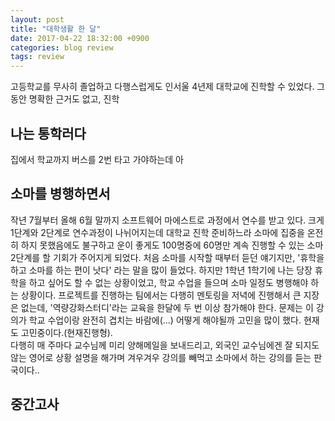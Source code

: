 ```yaml
---
layout: post
title: "대학생활 한 달"
date: 2017-04-22 18:32:00 +0900
categories: blog review
tags: review
---
```


고등학교를 무사히 졸업하고 다행스럽게도 인서울 4년제 대학교에 진학할 수 있었다. 그동안 명확한 근거도 없고, 진학
## 나는 통학러다
집에서 학교까지 버스를 2번 타고 가야하는데 아

## 소마를 병행하면서
작년 7월부터 올해 6월 말까지 소프트웨어 마에스트로 과정에서 연수를 받고 있다. 크게 1단계와 2단계로 연수과정이 나뉘어지는데 대학교 진학 준비하느라 소마에 집중을 온전히 하지 못했음에도 불구하고 운이 좋게도 100명중에 60명만 계속 진행할 수 있는 소마 2단계를 할 기회가 주어지게 되었다. 처음 소마를 시작할 때부터 듣던 얘기지만, '휴학을 하고 소마를 하는 편이 낫다' 라는 말을 많이 들었다. 하지만 1학년 1학기에 나는 당장 휴학을 하고 싶어도 할 수 없는 상황이었고, 학교 수업을 들으며 소마 일정도 병행해야 하는 상황이다. 프로젝트를 진행하는 팀에서는 다행히 멘토링을 저녁에 진행해서 큰 지장은 없는데, '역량강화스터디'라는 교육을 한달에 두 번 이상 참가해야 한다. 문제는 이 강의가 학교 수업이랑 완전히 겹치는 바람에(...) 어떻게 해야될까 고민을 많이 했다. 현재도 고민중이다.(현재진행형).  
다행히 매 주마다 교수님께 미리 양해메일을 보내드리고, 외국인 교수님에겐 잘 되지도 않는 영어로 상황 설명을 해가며 겨우겨우 강의를 빼먹고 소마에서 하는 강의를 듣는 판국이다..

## 중간고사



